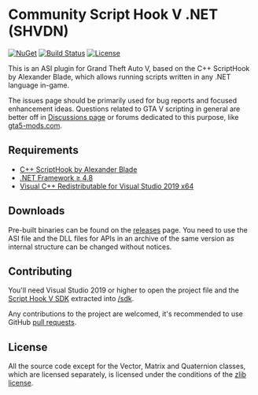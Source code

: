 Community Script Hook V .NET (SHVDN)
============================

[![NuGet](https://img.shields.io/nuget/v/scripthookvdotnet3.svg?label=nuget%20%28v3%29)](https://www.nuget.org/packages/scripthookvdotnet3)
[![Build Status](https://github.com/scripthookvdotnet/scripthookvdotnet/actions/workflows/build.yml/badge.svg)](https://github.com/scripthookvdotnet/scripthookvdotnet/actions)
[![License](https://img.shields.io/github/license/scripthookvdotnet/scripthookvdotnet?color=%232A922A)](LICENSE.md)

This is an ASI plugin for Grand Theft Auto V, based on the C++ ScriptHook by Alexander Blade, which allows running scripts written in any .NET language in-game.

The issues page should be primarily used for bug reports and focused enhancement ideas. Questions related to GTA V scripting in general are better off in [Discussions page](https://github.com/scripthookvdotnet/scripthookvdotnet/discussions/categories/q-a) or forums dedicated to this purpose, like [gta5-mods.com](https://forums.gta5-mods.com/category/5/general-modding-discussion).

## Requirements

* [C++ ScriptHook by Alexander Blade](http://www.dev-c.com/gtav/scripthookv/)
* [.NET Framework ≥ 4.8](https://dotnet.microsoft.com/download/dotnet-framework/net48)
* [Visual C++ Redistributable for Visual Studio 2019 x64](https://support.microsoft.com/en-us/help/2977003/the-latest-supported-visual-c-downloads)

## Downloads

Pre-built binaries can be found on the [releases](https://github.com/crosire/scripthookvdotnet/releases) page.
You need to use the ASI file and the DLL files for APIs in an archive of the same version as internal structure can be changed without notices.

## Contributing

You'll need Visual Studio 2019 or higher to open the project file and the [Script Hook V SDK](http://www.dev-c.com/gtav/scripthookv/) extracted into [/sdk](/sdk).

Any contributions to the project are welcomed, it's recommended to use GitHub [pull requests](https://help.github.com/articles/using-pull-requests/).

## License

All the source code except for the Vector, Matrix and Quaternion classes, which are licensed separately, is licensed under the conditions of the [zlib license](LICENSE.txt).
